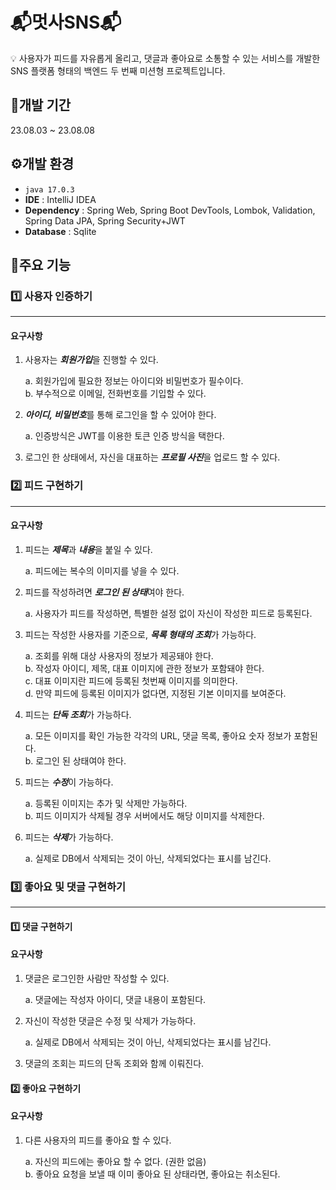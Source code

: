 # 📬️멋사SNS📬️
💡 사용자가 피드를 자유롭게 올리고, 댓글과 좋아요로 소통할 수 있는 서비스를 개발한 SNS 플랫폼 형태의 백엔드 두 번째 미션형 프로젝트입니다.

## 📅개발 기간
23.08.03 ~ 23.08.08

## ⚙개발 환경
- `java 17.0.3`
- **IDE** : IntelliJ IDEA
- **Dependency** : Spring Web, Spring Boot DevTools, Lombok, Validation, Spring Data JPA, Spring Security+JWT
- **Database** : Sqlite

## 📌주요 기능

### 1️⃣ 사용자 인증하기
---
#### 요구사항
1. 사용자는 ***회원가입***을 진행할 수 있다.

   a. 회원가입에 필요한 정보는 아이디와 비밀번호가 필수이다.   
   b. 부수적으로 이메일, 전화번호를 기입할 수 있다.   
2. ***아이디, 비밀번호***를 통해 로그인을 할 수 있어야 한다.

   a. 인증방식은 JWT를 이용한 토큰 인증 방식을 택한다.
3. 로그인 한 상태에서, 자신을 대표하는 ***프로필 사진***을 업로드 할 수 있다.

### 2️⃣ 피드 구현하기
---
#### 요구사항
1. 피드는 ***제목***과 ***내용***을 붙일 수 있다.

   a. 피드에는 복수의 이미지를 넣을 수 있다.   
2. 피드를 작성하려면 ***로그인 된 상태***여야 한다.

    a. 사용자가 피드를 작성하면, 특별한 설정 없이 자신이 작성한 피드로 등록된다.   
3. 피드는 작성한 사용자를 기준으로, ***목록 형태의 조회***가 가능하다.

    a. 조회를 위해 대상 사용자의 정보가 제공돼야 한다.    
    b. 작성자 아이디, 제목, 대표 이미지에 관한 정보가 포함돼야 한다.    
    c. 대표 이미지란 피드에 등록된 첫번째 이미지를 의미한다.    
    d. 만약 피드에 등록된 이미지가 없다면, 지정된 기본 이미지를 보여준다.    

5. 피드는 ***단독 조회***가 가능하다.

    a. 모든 이미지를 확인 가능한 각각의 URL, 댓글 목록, 좋아요 숫자 정보가 포함된다.    
    b. 로그인 된 상태여야 한다.    
7. 피드는 ***수정***이 가능하다.
   
    a. 등록된 이미지는 추가 및 삭제만 가능하다.    
    b. 피드 이미지가 삭제될 경우 서버에서도 해당 이미지를 삭제한다.
8. 피드는 ***삭제***가 가능하다.

    a. 실제로 DB에서 삭제되는 것이 아닌, 삭제되었다는 표시를 남긴다.    
### 3️⃣ 좋아요 및 댓글 구현하기
---
#### 1️⃣ 댓글 구현하기
#### 요구사항
1. 댓글은 로그인한 사람만 작성할 수 있다.

    a. 댓글에는 작성자 아이디, 댓글 내용이 포함된다.    
2. 자신이 작성한 댓글은 수정 및 삭제가 가능하다.
    
    a. 실제로 DB에서 삭제되는 것이 아닌, 삭제되었다는 표시를 남긴다.    
3. 댓글의 조회는 피드의 단독 조회와 함께 이뤄진다.
#### 2️⃣ 좋아요 구현하기
#### 요구사항
1. 다른 사용자의 피드를 좋아요 할 수 있다.
   
    a. 자신의 피드에는 좋아요 할 수 없다. (권한 없음)    
    b. 좋아요 요청을 보낼 때 이미 좋아요 된 상태라면, 좋아요는 취소된다.  
